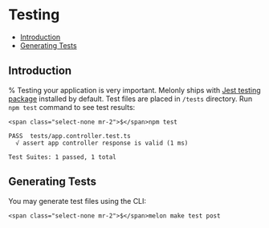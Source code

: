<!-- omit in toc -->
# Testing

- [Introduction](#introduction)
- [Generating Tests](#generating-tests)

## Introduction

% Testing your application is very important. Melonly ships with [Jest testing package](https://jestjs.io) installed by default. Test files are placed in `/tests` directory. Run `npm test` command to see test results:

```
<span class="select-none mr-2">$</span>npm test

PASS  tests/app.controller.test.ts
  √ assert app controller response is valid (1 ms)

Test Suites: 1 passed, 1 total
```

## Generating Tests

You may generate test files using the CLI:

```
<span class="select-none mr-2">$</span>melon make test post
```
